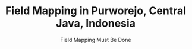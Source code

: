 ---
layout: post
title: "Field Mapping in Purworejo, Central Java, Indonesia"
subtitle: "Field Mapping Must Be Done"
background: '/img/posts/2022-08-01-Field-Mapping/bg.jpg'
---